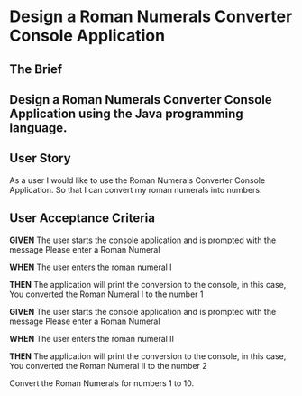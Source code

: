 
# Design a Roman Numerals Converter Console Application



## The Brief

Design a Roman Numerals Converter Console Application using the Java programming language. 
---------------------------------------------------------------------------------------------------------

## User Story

As a user I would like to use the Roman Numerals Converter Console Application. So that I can convert my roman numerals into numbers.


## User Acceptance Criteria


**GIVEN**
The user starts the console application and is prompted with the message Please enter a Roman Numeral  

**WHEN**
The user enters the roman numeral I  

**THEN**
The application will print the conversion to the console, in this case, You converted the Roman Numeral I to the number 1  


**GIVEN**
The user starts the console application and is prompted with the message Please enter a Roman Numeral  

**WHEN**
The user enters the roman numeral II  

**THEN**
The application will print the conversion to the console, in this case, You converted the Roman Numeral II to the number 2  

 
Convert the Roman Numerals for numbers 1 to 10. 


